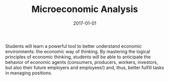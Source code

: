 ﻿---
title: "Microeconomic Analysis"
collection: teaching
type: "Undergraduate course"
permalink:
venue: "HEC Montréal, Applied Economics Department"
date: 2017-01-01
location: "Montréal, Canada"
---

Students will learn a powerful tool to better understand economic environments: the economic way of thinking. By mastering the logical principles of economic thinking, students will be able to anticipate the behavior of economic agents (consumers, producers, workers, investors, but also their future employers and employees!) and, thus, better fulfill tasks in managing positions.
